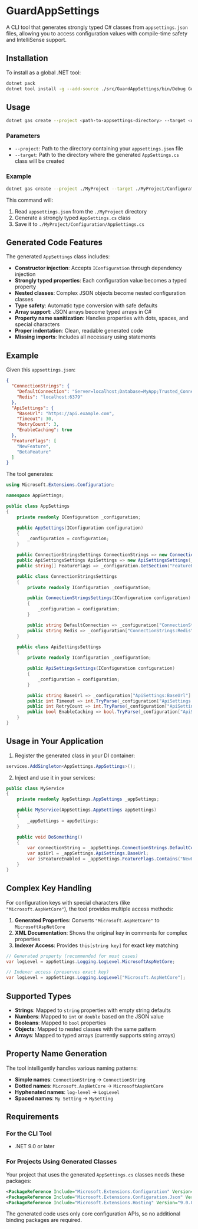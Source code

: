 # GuardAppSettings

A CLI tool that generates strongly typed C# classes from `appsettings.json` files, allowing you to access configuration values with compile-time safety and IntelliSense support.

## Installation

To install as a global .NET tool:

```bash
dotnet pack
dotnet tool install -g --add-source ./src/GuardAppSettings/bin/Debug GuardAppSettings
```

## Usage

```bash
dotnet gas create --project <path-to-appsettings-directory> --target <output-directory>
```

### Parameters

- `--project`: Path to the directory containing your `appsettings.json` file
- `--target`: Path to the directory where the generated `AppSettings.cs` class will be created

### Example

```bash
dotnet gas create --project ./MyProject --target ./MyProject/Configuration
```

This command will:
1. Read `appsettings.json` from the `./MyProject` directory
2. Generate a strongly typed `AppSettings.cs` class
3. Save it to `./MyProject/Configuration/AppSettings.cs`

## Generated Code Features

The generated `AppSettings` class includes:

- **Constructor injection**: Accepts `IConfiguration` through dependency injection
- **Strongly typed properties**: Each configuration value becomes a typed property
- **Nested classes**: Complex JSON objects become nested configuration classes
- **Type safety**: Automatic type conversion with safe defaults
- **Array support**: JSON arrays become typed arrays in C#
- **Property name sanitization**: Handles properties with dots, spaces, and special characters
- **Proper indentation**: Clean, readable generated code
- **Missing imports**: Includes all necessary using statements

## Example

Given this `appsettings.json`:

```json
{
  "ConnectionStrings": {
    "DefaultConnection": "Server=localhost;Database=MyApp;Trusted_Connection=true;",
    "Redis": "localhost:6379"
  },
  "ApiSettings": {
    "BaseUrl": "https://api.example.com",
    "Timeout": 30,
    "RetryCount": 3,
    "EnableCaching": true
  },
  "FeatureFlags": [
    "NewFeature",
    "BetaFeature"
  ]
}
```

The tool generates:

```csharp
using Microsoft.Extensions.Configuration;

namespace AppSettings;

public class AppSettings
{
    private readonly IConfiguration _configuration;

    public AppSettings(IConfiguration configuration)
    {
        _configuration = configuration;
    }

    public ConnectionStringsSettings ConnectionStrings => new ConnectionStringsSettings(_configuration);
    public ApiSettingsSettings ApiSettings => new ApiSettingsSettings(_configuration);
    public string[] FeatureFlags => _configuration.GetSection("FeatureFlags").Get<string[]>() ?? Array.Empty<string>();

    public class ConnectionStringsSettings
    {
        private readonly IConfiguration _configuration;

        public ConnectionStringsSettings(IConfiguration configuration)
        {
            _configuration = configuration;
        }

        public string DefaultConnection => _configuration["ConnectionStrings:DefaultConnection"] ?? string.Empty;
        public string Redis => _configuration["ConnectionStrings:Redis"] ?? string.Empty;
    }

    public class ApiSettingsSettings
    {
        private readonly IConfiguration _configuration;

        public ApiSettingsSettings(IConfiguration configuration)
        {
            _configuration = configuration;
        }

        public string BaseUrl => _configuration["ApiSettings:BaseUrl"] ?? string.Empty;
        public int Timeout => int.TryParse(_configuration["ApiSettings:Timeout"], out var value) ? value : 0;
        public int RetryCount => int.TryParse(_configuration["ApiSettings:RetryCount"], out var value) ? value : 0;
        public bool EnableCaching => bool.TryParse(_configuration["ApiSettings:EnableCaching"], out var value) && value;
    }
}
```

## Usage in Your Application

1. Register the generated class in your DI container:

```csharp
services.AddSingleton<AppSettings.AppSettings>();
```

2. Inject and use it in your services:

```csharp
public class MyService
{
    private readonly AppSettings.AppSettings _appSettings;

    public MyService(AppSettings.AppSettings appSettings)
    {
        _appSettings = appSettings;
    }

    public void DoSomething()
    {
        var connectionString = _appSettings.ConnectionStrings.DefaultConnection;
        var apiUrl = _appSettings.ApiSettings.BaseUrl;
        var isFeatureEnabled = _appSettings.FeatureFlags.Contains("NewFeature");
    }
}
```

## Complex Key Handling

For configuration keys with special characters (like `"Microsoft.AspNetCore"`), the tool provides multiple access methods:

1. **Generated Properties**: Converts `"Microsoft.AspNetCore"` to `MicrosoftAspNetCore`
2. **XML Documentation**: Shows the original key in comments for complex properties  
3. **Indexer Access**: Provides `this[string key]` for exact key matching

```csharp
// Generated property (recommended for most cases)
var logLevel = appSettings.Logging.LogLevel.MicrosoftAspNetCore;

// Indexer access (preserves exact key)
var logLevel = appSettings.Logging.LogLevel["Microsoft.AspNetCore"];
```

## Supported Types

- **Strings**: Mapped to `string` properties with empty string defaults
- **Numbers**: Mapped to `int` or `double` based on the JSON value
- **Booleans**: Mapped to `bool` properties
- **Objects**: Mapped to nested classes with the same pattern
- **Arrays**: Mapped to typed arrays (currently supports string arrays)

## Property Name Generation

The tool intelligently handles various naming patterns:
- **Simple names**: `ConnectionString` → `ConnectionString`
- **Dotted names**: `Microsoft.AspNetCore` → `MicrosoftAspNetCore`
- **Hyphenated names**: `log-level` → `LogLevel`
- **Spaced names**: `My Setting` → `MySetting`

## Requirements

### For the CLI Tool
- .NET 9.0 or later

### For Projects Using Generated Classes
Your project that uses the generated `AppSettings.cs` classes needs these packages:

```xml
<PackageReference Include="Microsoft.Extensions.Configuration" Version="9.0.0" />
<PackageReference Include="Microsoft.Extensions.Configuration.Json" Version="9.0.0" />
<PackageReference Include="Microsoft.Extensions.Hosting" Version="9.0.0" />
```

The generated code uses only core configuration APIs, so no additional binding packages are required.